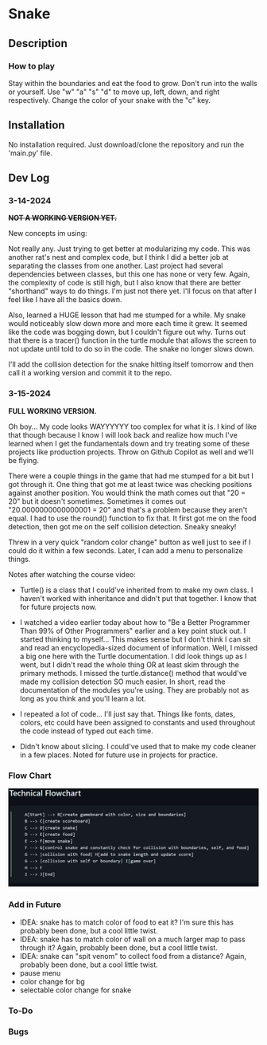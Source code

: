 # Snake

## Description

### **How to play**

Stay within the boundaries and eat the food to grow. Don't run into the walls or yourself. Use "w" "a" "s" "d" to move up, left, down, and right respectively. Change the color of your snake with the "c" key.

## Installation

No installation required. Just download/clone the repository and run the 'main.py' file.

## Dev Log

### 3-14-2024

~~**NOT A WORKING VERSION YET.**~~

New concepts im using:

Not really any. Just trying to get better at modularizing my code. This was another rat's nest and complex code, but I think I did a better job at separating the classes from one another. Last project had several dependencies between classes, but this one has none or very few. Again, the complexity of code is still high, but I also know that there are better "shorthand" ways to do things. I'm just not there yet. I'll focus on that after I feel like I have all the basics down.

Also, learned a HUGE lesson that had me stumped for a while. My snake would noticeably slow down more and more each time it grew. It seemed like the code was bogging down, but I couldn't figure out why. Turns out that there is a tracer() function in the turtle module that allows the screen to not update until told to do so in the code. The snake no longer slows down.

I'll add the collision detection for the snake hitting itself tomorrow and then call it a working version and commit it to the repo.

### 3-15-2024

**FULL WORKING VERSION.**

Oh boy... My code looks WAYYYYYY too complex for what it is. I kind of like that though because I know I will look back and realize how much I've learned when I get the fundamentals down and try treating some of these projects like production projects. Throw on Github Copilot as well and we'll be flying.

There were a couple things in the game that had me stumped for a bit but I got through it. One thing that got me at least twice was checking positions against another position. You would think the math comes out that "20 = 20" but it doesn't sometimes. Sometimes it comes out "20.0000000000000001 = 20" and that's a problem because they aren't equal. I had to use the round() function to fix that. It first got me on the food detection, then got me on the self collision detection. Sneaky sneaky!

Threw in a very quick "random color change" button as well just to see if I could do it within a few seconds. Later, I can add a menu to personalize things.

Notes after watching the course video:

* Turtle() is a class that I could've inherited from to make my own class. I haven't worked with inheritance and didn't put that together. I know that for future projects now.

* I watched a video earlier today about how to "Be a Better Programmer Than 99% of Other Programmers" earlier and a key point stuck out. I started thinking to myself... This makes sense but I don't think I can sit and read an encyclopedia-sized document of information. Well, I missed a big one here with the Turtle documentation. I did look things up as I went, but I didn't read the whole thing OR at least skim through the primary methods. I missed the turtle.distance() method that would've made my collision detection SO much easier. In short, read the documentation of the modules you're using. They are probably not as long as you think and you'll learn a lot.

* I repeated a lot of code... I'll just say that. Things like fonts, dates, colors, etc could have been assigned to constants and used throughout the code instead of typed out each time.

* Didn't know about slicing. I could've used that to make my code cleaner in a few places. Noted for future use in projects for practice.

### **Flow Chart**

![Flow Chart for Snake Game](flowchart.png)

### **Add in Future**

* IDEA: snake has to match color of food to eat it? I'm sure this has probably been done, but a cool little twist.
* IDEA: snake has to match color of wall on a much larger map to pass through it? Again, probably been done, but a cool little twist.
* IDEA: snake can "spit venom" to collect food from a distance? Again, probably been done, but a cool little twist.
* pause menu
* color change for bg
* selectable color change for snake

### **To-Do**

### **Bugs**

